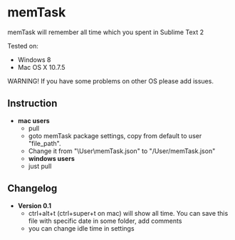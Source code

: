 memTask
===============

memTask will remember all time which you spent in Sublime Text 2

Tested on:
- Windows 8
- Mac OS X 10.7.5

WARNING! If you have some problems on other OS please add issues.

## Instruction

- **mac users**
  - pull
  - goto memTask package settings, copy from default to user "file_path".
  - Change it from "\\User\\memTask.json" to "/User/memTask.json"
  - **windows users**
  - just pull


## Changelog

- **Version 0.1**
  - ctrl+alt+t (ctrl+super+t on mac) will show all time. You can save this file with specific date in some folder, add comments
  - you can change idle time in settings

